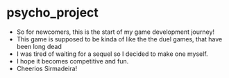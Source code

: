 # psycho_project
* So for newcomers, this is the start of my game development journey!
* This game is supposed to be kinda of like the the duel games, that have been long dead
* I was tired of waiting for a sequel so I decided to make one myself.
* I hope it becomes competitive and fun.
* Cheerios Sirmadeira!
